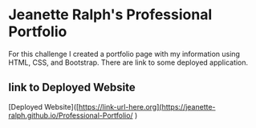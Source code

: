 # Jeanette Ralph's Professional Portfolio

For this challenge I created a portfolio page with my information using HTML, CSS, and Bootstrap. There are link to some deployed application.

## link to Deployed Website
[Deployed Website]([https://link-url-here.org](https://jeanette-ralph.github.io/Professional-Portfolio/ )



